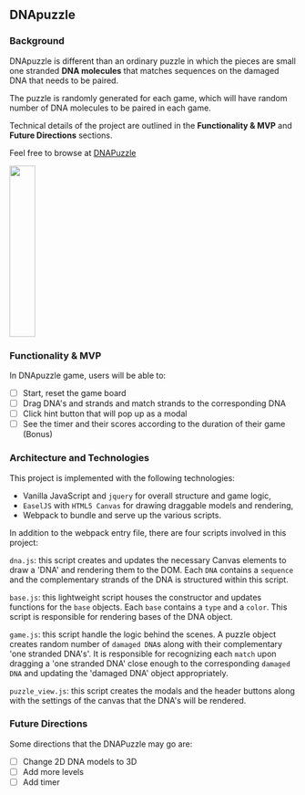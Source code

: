 [dnapuzzlelive]: https://www.dnapuzzle.com
## DNApuzzle

### Background

DNApuzzle is different than an ordinary puzzle in which the pieces are small one stranded **DNA molecules** that matches sequences on the damaged DNA that needs to be paired.

The puzzle is randomly generated for each game, which will have random number of DNA molecules to be paired in each game.

Technical details of the project are outlined in the **Functionality & MVP** and **Future Directions** sections.  

Feel free to browse at [DNAPuzzle][dnapuzzlelive]

<img src='http://res.cloudinary.com/datsbxfvs/image/upload/v1486892787/Screen_Shot_2017-02-12_at_1.45.41_AM_qg3yl3.png' width='30%' height='300px'/>

### Functionality & MVP  

In DNApuzzle game, users will be able to:

- [ ] Start, reset the game board
- [ ] Drag DNA's and strands and match strands to the corresponding DNA
- [ ] Click hint button that will pop up as a modal
- [ ] See the timer and their scores according to the duration of their game (Bonus)

### Architecture and Technologies

This project is implemented with the following technologies:

- Vanilla JavaScript and `jquery` for overall structure and game logic,
- `EaselJS` with `HTML5 Canvas` for drawing draggable models and rendering,
- Webpack to bundle and serve up the various scripts.

In addition to the webpack entry file, there are four scripts involved in this project:

`dna.js`: this script creates and updates the necessary Canvas elements to draw a 'DNA' and rendering them to the DOM. Each `DNA` contains a `sequence` and the complementary strands of the DNA is structured within this script.

`base.js`: this lightweight script houses the constructor and updates functions for the `base` objects.  Each `base` contains a `type` and a `color`. This script is responsible for rendering bases of the DNA object.

`game.js`: this script handle the logic behind the scenes.  A puzzle object creates random number of `damaged DNA`s along with their complementary 'one stranded DNA's'.  It is responsible for recognizing each `match` upon dragging a 'one stranded DNA' close enough to the corresponding `damaged DNA` and updating the 'damaged DNA' object appropriately.

`puzzle_view.js`: this script creates the modals and the header buttons along with the settings of the canvas that the DNA's will be rendered.

### Future Directions

Some directions that the DNAPuzzle may go are:

- [ ] Change 2D DNA models to 3D
- [ ] Add more levels
- [ ] Add timer

